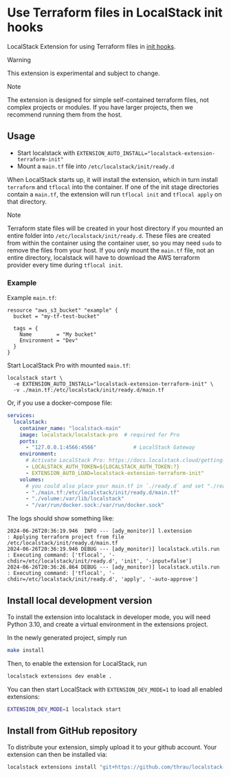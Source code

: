 Use Terraform files in LocalStack init hooks
============================================

LocalStack Extension for using Terraform files in [init hooks](https://docs.localstack.cloud/references/init-hooks/).

> [!WARNING]
> This extension is experimental and subject to change.

> [!NOTE]
> The extension is designed for simple self-contained terraform files, not complex projects or modules.
> If you have larger projects, then we recommend running them from the host.

## Usage

* Start localstack with `EXTENSION_AUTO_INSTALL="localstack-extension-terraform-init"`
* Mount a `main.tf` file into `/etc/localstack/init/ready.d`

When LocalStack starts up, it will install the extension, which in turn install `terraform` and `tflocal` into the container.
If one of the init stage directories contain a `main.tf`, the extension will run `tflocal init` and `tflocal apply` on that directory.

> [!NOTE]
> Terraform state files will be created in your host directory if you mounted an entire folder into `/etc/localstack/init/ready.d`.
> These files are created from within the container using the container user, so you may need `sudo` to remove the files from your host.
> If you only mount the `main.tf` file, not an entire directory, localstack will have to download the AWS terraform provider every time during `tflocal init`.
> 
### Example

Example `main.tf`:
```hcl
resource "aws_s3_bucket" "example" {
  bucket = "my-tf-test-bucket"

  tags = {
    Name        = "My bucket"
    Environment = "Dev"
  }
}
```

Start LocalStack Pro with mounted `main.tf`:

```console
localstack start \
  -e EXTENSION_AUTO_INSTALL="localstack-extension-terraform-init" \
  -v ./main.tf:/etc/localstack/init/ready.d/main.tf
```

Or, if you use a docker-compose file:

```yaml
services:
  localstack:
    container_name: "localstack-main"
    image: localstack/localstack-pro  # required for Pro
    ports:
      - "127.0.0.1:4566:4566"            # LocalStack Gateway
    environment:
      # Activate LocalStack Pro: https://docs.localstack.cloud/getting-started/auth-token/
      - LOCALSTACK_AUTH_TOKEN=${LOCALSTACK_AUTH_TOKEN:?}
      - EXTENSION_AUTO_LOAD=localstack-extension-terraform-init"
    volumes:
      # you could also place your main.tf in `./ready.d` and set "./ready.d:/etc/localstack/init/ready.d"
      - "./main.tf:/etc/localstack/init/ready.d/main.tf"
      - "./volume:/var/lib/localstack"
      - "/var/run/docker.sock:/var/run/docker.sock"
```

The logs should show something like:

```
2024-06-26T20:36:19.946  INFO --- [ady_monitor)] l.extension                : Applying terraform project from file /etc/localstack/init/ready.d/main.tf
2024-06-26T20:36:19.946 DEBUG --- [ady_monitor)] localstack.utils.run       : Executing command: ['tflocal', '-chdir=/etc/localstack/init/ready.d', 'init', '-input=false']
2024-06-26T20:36:26.864 DEBUG --- [ady_monitor)] localstack.utils.run       : Executing command: ['tflocal', '-chdir=/etc/localstack/init/ready.d', 'apply', '-auto-approve']
```

## Install local development version

To install the extension into localstack in developer mode, you will need Python 3.10, and create a virtual environment in the extensions project.

In the newly generated project, simply run

```bash
make install
```

Then, to enable the extension for LocalStack, run

```bash
localstack extensions dev enable .
```

You can then start LocalStack with `EXTENSION_DEV_MODE=1` to load all enabled extensions:

```bash
EXTENSION_DEV_MODE=1 localstack start
```

## Install from GitHub repository

To distribute your extension, simply upload it to your github account. Your extension can then be installed via:

```bash
localstack extensions install "git+https://github.com/thrau/localstack-terraform-init/#egg=localstack-terraform-init"
```
